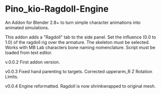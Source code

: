 # Pino_kio-Ragdoll-Engine
An Addon for Blender 2.8+ to turn simple character animations into animated simulations.

This addon adds a "Ragdoll" tab to the side panel. Set the influence (0.0 to 1.0) of the ragdoll rig over the armature. The skeleton must be selected. Works with MB Lab characters bone naming nomenclature. Script must be loaded from text editor. 

v.0.0.2
First addon version.

v0.0.3
Fixed hand parenting to targets.
Corrected upperarm_R Z Rotation Limits.

v0.0.4
Engine reformatted.
Ragdoll is now shrinkwrapped to original mesh.
